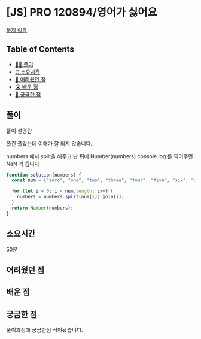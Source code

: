 <!-- 제목으로 다음과 같은 내용으로 작성해주세요 ! -->
<!-- 📚 언어 : e.g. Javascript -> [JS], Python -> [Python]  -->
<!-- 📕 백준 : BOJ 문제번호/문제제목 e.g. BOJ 2577/숫자의 개수 -->
<!-- 📗 프로그래머스 : PRO 문제번호/문제제목 e.g. PRO 120812/최빈값 구하기 -->
<!-- 💁🏻 백준허브를 사용하시면 프로그래머스의 문제번호도 확인하실 수 있습니다 -->

# [JS] PRO 120894/영어가 싫어요

<!-- 아래에 # 을 지우고 문제 링크를 입력해주세요 ! -->

[문제 링크](https://school.programmers.co.kr/learn/courses/30/lessons/120894)

## Table of Contents

- [✍🏻 풀이](#풀이)
- [⏰ 소요시간](#소요시간)
- [🫠 어려웠던 점](#어려웠던-점)
- [😮 배운 점](#배운-점)
- [🤔 궁금한 점](#궁금한-점)

## 풀이

<!-- ```옆에 사용하는 언어를 기입하세요 e.g. javascript, python -->

풀이 설명란

풀긴 풀었는데 이해가 잘 되지 않습니다..

numbers 에서 split을 해주고 난 뒤에 Number(numbers) console.log 를 찍어주면 NaN 가 뜹니다

```javascript
function solution(numbers) {
  const num = ["zero", "one", "two", "three", "four", "five", "six", "seven", "eight", "nine"];

  for (let i = 0; i < num.length; i++) {
    numbers = numbers.split(num[i]).join(i);
  }
  return Number(numbers);
}
```

## 소요시간

50분

## 어려웠던 점

## 배운 점

## 궁금한 점

풀이과정에 궁금한점 적어놨습니다.
